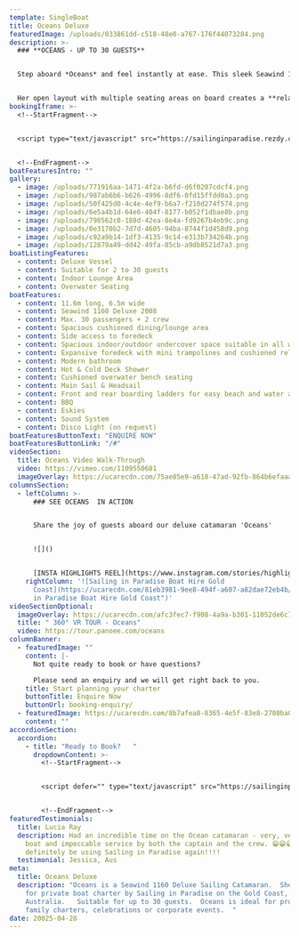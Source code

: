 ```yaml
---
template: SingleBoat
title: Oceans Deluxe
featuredImage: /uploads/033861dd-c518-48e0-a767-176f44073284.png
description: >-
  ### **O﻿CEANS - UP TO 30 GUESTS**


  Step aboard *Oceans* and feel instantly at ease. This sleek Seawind 1160 Deluxe catamaran offers the perfect balance of space and comfort, making her just as suited to intimate gatherings as she is to lively group celebrations.


  Her open layout with multiple seating areas on board creates a **relaxed, social atmosphere**. Whether you’re celebrating a milestone, popping the question, enjoying a family day out, or hosting a corporate event, *Oceans* sets the stage for memorable moments on the Gold Coast waters.
bookingIframe: >-
  <!--StartFragment-->


  <script type="text/javascript" src="https://sailinginparadise.rezdy.com/pluginJs?script=modal"></script> <a id="button-booking" class="button-booking rezdy rezdy-modal" href="https://sailinginparadise.rezdy.com/productsCalendar/279456?iframe=true" style="">Check Availability and BOOK NOW</a>


  <!--EndFragment-->
boatFeaturesIntro: ""
gallery:
  - image: /uploads/771916aa-1471-4f2a-b6fd-d6f0207cdcf4.png
  - image: /uploads/987ab6b6-b626-4996-8df6-0fd15ffdd0a3.png
  - image: /uploads/50f425d0-4c4e-4ef9-b6a7-f210d274f574.png
  - image: /uploads/6e5a4b1d-64e6-404f-8177-b052f1dbae8b.png
  - image: /uploads/798562c0-188d-42ea-8e4a-fd9267b4eb9c.png
  - image: /uploads/0e3170b2-7d7d-4605-94ba-8744f1d458d9.png
  - image: /uploads/c92a9b14-1df3-4135-9c14-e313b734264b.png
  - image: /uploads/12879a49-dd42-49fa-85cb-a9db8521d7a3.png
boatListingFeatures:
  - content: Deluxe Vessel
  - content: Suitable for 2 to 30 guests
  - content: Indoor Lounge Area
  - content: Overwater Seating
boatFeatures:
  - content: 11.6m long, 6.5m wide
  - content: Seawind 1160 Deluxe 2008
  - content: M﻿ax. 30 passengers + 2 crew
  - content: Spacious cushioned dining/lounge area
  - content: Side access to foredeck
  - content: Spacious indoor/outdoor undercover space suitable in all weather
  - content: Expansive foredeck with mini trampolines and cushioned relaxation area
  - content: Modern bathroom
  - content: Hot & Cold Deck Shower
  - content: Cushioned overwater bench seating
  - content: Main Sail & Headsail
  - content: Front and rear boarding ladders for easy beach and water access
  - content: BBQ
  - content: Eskies
  - content: Sound System
  - content: D﻿isco Light (on request)
boatFeaturesButtonText: "ENQUIRE NOW"
boatFeaturesButtonLink: "/#"
videoSection:
  title: Oceans Video Walk-Through
  video: https://vimeo.com/1109550681
  imageOverlay: https://ucarecdn.com/75ae85e9-a618-47ad-92fb-864b6efaaa20/
columnsSection:
  - leftColumn: >-
      ### S﻿EE OCEANS  IN ACTION


      S﻿hare the joy of guests aboard our deluxe catamaran 'Oceans'


      ![]()


      [I﻿NSTA HIGHLIGHTS REEL](https://www.instagram.com/stories/highlights/17928120349525159/)
    rightColumn: '![Sailing in Paradise Boat Hire Gold
      Coast](https://ucarecdn.com/81eb3981-9ee8-494f-a607-a82dae72eb4b/ "Sailing
      in Paradise Boat Hire Gold Coast")'
videoSectionOptional:
  imageOverlay: https://ucarecdn.com/afc3fec7-f908-4a9a-b301-11052de6c71e/
  title: " 360° VR TOUR - Oceans"
  video: https://tour.panoee.com/oceans
columnBanner:
  - featuredImage: ""
    content: |-
      N﻿ot quite ready to book or have questions?

      P﻿lease send an enquiry and we will get right back to you.
    title: Start planning your charter
    buttonTitle: Enquire Now
    buttonUrl: booking-enquiry/
  - featuredImage: https://ucarecdn.com/8b7afea8-8365-4e5f-83e8-2708ba0f979e/
    content: ""
accordionSection:
  accordion:
    - title: "Ready to Book?   "
      dropdownContent: >-
        <!--StartFragment-->


        <script defer="" type="text/javascript" src="https://sailinginparadise.rezdy.com/pluginJs"></script> <iframe seamless="" width="100%" height="1000px" frameborder="0" class="rezdy" src="https://sailinginparadise.rezdy.com/catalog/279456/private-charters?iframe=true"></iframe>


        <!--EndFragment-->
featuredTestimonials:
  title: Lucia Ray
  description: Had an incredible time on the Ocean catamaran - very, very nice
    boat and impeccable service by both the captain and the crew. 😁😁😁 Will
    definitely be using Sailing in Paradise again!!!!
  testimonial: Jessica, Aus
meta:
  title: Oceans Deluxe
  description: "Oceans is a Seawind 1160 Deluxe Sailing Catamaran.  She is offered
    for private boat charter by Sailing in Paradise on the Gold Coast,
    Australia.   Suitable for up to 30 guests.  Oceans is ideal for proposals,
    family charters, celebrations or corporate events.  "
date: 20025-04-28
---
```

